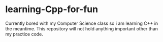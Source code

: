 # learning-Cpp-for-fun
Currently bored with my Computer Science class so i am learning C++ in the meantime. This repository will not hold anything important other than my practice code.
